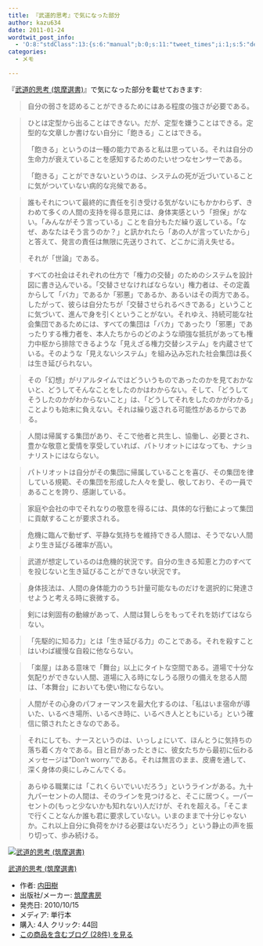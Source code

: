```yaml
---
title: 『武道的思考』で気になった部分
author: kazu634
date: 2011-01-24
wordtwit_post_info:
  - 'O:8:"stdClass":13:{s:6:"manual";b:0;s:11:"tweet_times";i:1;s:5:"delay";i:0;s:7:"enabled";i:1;s:10:"separation";s:2:"60";s:7:"version";s:3:"3.7";s:14:"tweet_template";b:0;s:6:"status";i:2;s:6:"result";a:0:{}s:13:"tweet_counter";i:2;s:13:"tweet_log_ids";a:1:{i:0;i:5409;}s:9:"hash_tags";a:0:{}s:8:"accounts";a:1:{i:0;s:7:"kazu634";}}'
categories:
  - メモ

---
```

<div class="section">
<p>
    『<a href="http://d.hatena.ne.jp/asin/4480015078" onclick="__gaTracker('send', 'event', 'outbound-article', 'http://d.hatena.ne.jp/asin/4480015078', '武道的思考 (筑摩選書)');">武道的思考 (筑摩選書)</a>』で気になった部分を載せておきます:
</p>
  
<blockquote>
<p>
      自分の弱さを認めることができるためにはある程度の強さが必要である。
</p>
</blockquote>
  
<blockquote>
<p>
      ひとは定型から出ることはできない。だが、定型を嫌うことはできる。定型的な文章しか書けない自分に「飽きる」ことはできる。
</p>
    
<p>
      「飽きる」というのは一種の能力であると私は思っている。それは自分の生命力が衰えていることを感知するためのたいせつなセンサーである。
</p>
    
<p>
      「飽きる」ことができないというのは、システムの死が近づいていることに気がついていない病的な兆候である。
</p>
</blockquote>
  
<blockquote>
<p>
      誰もそれについて最終的に責任を引き受ける気がないにもかかわらず、きわめて多くの人間の支持を得る意見には、身体実感という「担保」がない。「みんながそう言っている」ことを自分もただ繰り返している。「なぜ、あなたはそう言うのか？」と訊かれたら「あの人が言っていたから」と答えて、発言の責任は無限に先送りされて、どこかに消え失せる。
</p>
    
<p>
      それが「世論」である。
</p>
</blockquote>
  
<blockquote>
<p>
      すべての社会はそれぞれの仕方で「権力の交替」のためのシステムを設計図に書き込んでいる。「交替させなければならない」権力者は、その定義からして「バカ」であるか「邪悪」であるか、あるいはその両方である。したがって、彼らは自分たちが「交替させられるべきである」ということに気づいて、進んで身を引くということがない。それゆえ、持続可能な社会集団であるためには、すべての集団は「バカ」であったり「邪悪」であったりする権力者を、本人たちからのどのような頑強な抵抗があっても権力中枢から排除できるような「見えざる権力交替システム」を内蔵させている。そのような「見えないシステム」を組み込み忘れた社会集団は長くは生き延びられない。
</p>
</blockquote>
  
<blockquote>
<p>
      その「幻想」がリアルタイムではどういうものであったのかを見ておかないと、どうしてそんなことをしたのかはわからない。そして、「どうしてそうしたのかがわからないこと」は、「どうしてそれをしたのかがわかる」ことよりも始末に負えない。それは繰り返される可能性があるからである。
</p>
</blockquote>
  
<blockquote>
<p>
      人間は帰属する集団があり、そこで他者と共生し、協働し、必要とされ、豊かな敬意と愛情を享受していれば、パトリオットにはなっても、ナショナリストにはならない。
</p>
</blockquote>
  
<blockquote>
<p>
      パトリオットは自分がその集団に帰属していることを喜び、その集団を律している規範、その集団を形成した人々を愛し、敬しており、その一員であることを誇り、感謝している。
</p>
</blockquote>
  
<blockquote>
<p>
      家庭や会社の中でそれなりの敬意を得るには、具体的な行動によって集団に貢献することが要求される。
</p>
</blockquote>
  
<blockquote>
<p>
      危機に臨んで動ぜず、平静な気持ちを維持できる人間は、そうでない人間より生き延びる確率が高い。
</p>
</blockquote>
  
<blockquote>
<p>
      武道が想定しているのは危機的状況です。自分の生きる知恵と力のすべてを投じないと生き延びることができない状況です。
</p>
</blockquote>
  
<blockquote>
<p>
      身体技法は、人間の身体能力のうち計量可能なものだけを選択的に発達させようと考える時に衰微する。
</p>
</blockquote>
  
<blockquote>
<p>
      剣には剣固有の動線があって、人間は賢しらをもってそれを妨げてはならない。
</p>
</blockquote>
  
<blockquote>
<p>
      「先駆的に知る力」とは「生き延びる力」のことである。それを殺すことはいわば緩慢な自殺に他ならない。
</p>
</blockquote>
  
<blockquote>
<p>
      「楽屋」はある意味で「舞台」以上にタイトな空間である。道場で十分な気配りができない人間、道場に入る時になしうる限りの備えを怠る人間は、「本舞台」においても使い物にならない。
</p>
</blockquote>
  
<blockquote>
<p>
      人間がその心身のパフォーマンスを最大化するのは、「私はいま宿命が導いた、いるべき場所、いるべき時に、いるべき人とともにいる」という確信に領されたときなのである。
</p>
</blockquote>
  
<blockquote>
<p>
      それにしても、ナースというのは、いっしょにいて、ほんとうに気持ちの落ち着く方々である。目と目があったときに、彼女たちから最初に伝わるメッセージは&#8221;Don&#8217;t worry.&#8221;である。それは無言のまま、皮膚を通して、深く身体の奥にしみこんでくる。
</p>
</blockquote>
  
<blockquote>
<p>
      あらゆる職業には「これくらいでいいだろう」というラインがある。九十九パーセントの人間は、そのラインを見つけると、そこに居つく。一パーセントの(もっと少ないかも知れない)人だけが、それを超える。「そこまで行くことなんか誰も君に要求していない。いまのままで十分じゃないか。これ以上自分に負荷をかける必要はないだろう」という静止の声を振り切って、歩み続ける。
</p>
</blockquote>
  
<div class="hatena-asin-detail">
<a href="http://www.amazon.co.jp/dp/4480015078/?tag=hatena_st1-22&ascsubtag=d-7ibv" onclick="__gaTracker('send', 'event', 'outbound-article', 'http://www.amazon.co.jp/dp/4480015078/?tag=hatena_st1-22&ascsubtag=d-7ibv', '');"><img src="https://images-na.ssl-images-amazon.com/images/I/31TP0SPrtkL._SL160_.jpg" class="hatena-asin-detail-image" alt="武道的思考 (筑摩選書)" title="武道的思考 (筑摩選書)" /></a></p> 
    
<div class="hatena-asin-detail-info">
<p class="hatena-asin-detail-title">
<a href="http://www.amazon.co.jp/dp/4480015078/?tag=hatena_st1-22&ascsubtag=d-7ibv" onclick="__gaTracker('send', 'event', 'outbound-article', 'http://www.amazon.co.jp/dp/4480015078/?tag=hatena_st1-22&ascsubtag=d-7ibv', '武道的思考 (筑摩選書)');">武道的思考 (筑摩選書)</a>
</p>
      
<ul>
<li>
<span class="hatena-asin-detail-label">作者:</span> <a href="http://d.hatena.ne.jp/keyword/%C6%E2%C5%C4%BC%F9" onclick="__gaTracker('send', 'event', 'outbound-article', 'http://d.hatena.ne.jp/keyword/%C6%E2%C5%C4%BC%F9', '内田樹');" class="keyword">内田樹</a>
</li>
<li>
<span class="hatena-asin-detail-label">出版社/メーカー:</span> <a href="http://d.hatena.ne.jp/keyword/%C3%DE%CB%E0%BD%F1%CB%BC" onclick="__gaTracker('send', 'event', 'outbound-article', 'http://d.hatena.ne.jp/keyword/%C3%DE%CB%E0%BD%F1%CB%BC', '筑摩書房');" class="keyword">筑摩書房</a>
</li>
<li>
<span class="hatena-asin-detail-label">発売日:</span> 2010/10/15
</li>
<li>
<span class="hatena-asin-detail-label">メディア:</span> 単行本
</li>
<li>
<span class="hatena-asin-detail-label">購入</span>: 4人 <span class="hatena-asin-detail-label">クリック</span>: 44回
</li>
<li>
<a href="http://d.hatena.ne.jp/asin/4480015078" onclick="__gaTracker('send', 'event', 'outbound-article', 'http://d.hatena.ne.jp/asin/4480015078', 'この商品を含むブログ (28件) を見る');" target="_blank">この商品を含むブログ (28件) を見る</a>
</li>
</ul>
</div>
    
<div class="hatena-asin-detail-foot">
</div>
</div>
</div>
